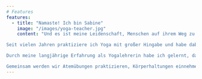 ```yaml
---
# Features
features:
  - title: "Namaste! Ich bin Sabine"
    image: "/images/yoga-teacher.jpg"
    content: "Und es ist meine Leidenschaft, Menschen auf ihrem Weg zu mehr Gesundheit und Ausgeglichenheit zu begleiten.

Seit vielen Jahren praktiziere ich Yoga mit großer Hingabe und habe dabei die transformative Kraft dieser uralten Disziplin hautnah erfahren. Es ist diese Erfahrung, die mich dazu motiviert hat, mein Wissen und meine Begeisterung mit anderen zu teilen.

Durch meine langjährige Erfahrung als Yogalehrerin habe ich gelernt, dass Yoga weit mehr ist als bloße Körperübungen. Es ist eine Reise zu sich selbst, eine Verbindung von Körper, Geist und Seele. In meinen Kursen lege ich besonderen Wert darauf, diesen ganzheitlichen Ansatz zu vermitteln und meine Schüler dazu zu ermutigen, ihre eigene innere Balance zu finden.

Gemeinsam werden wir Atemübungen praktizieren, Körperhaltungen einnehmen und Meditationstechniken kennenlernen, die dir helfen werden, Stress abzubauen, deinen Körper zu stärken und deine innere Ruhe zu finden. Dabei lege ich großen Wert auf individuelle Betreuung und gehe auf die Bedürfnisse jedes Einzelnen ein."
---
```

